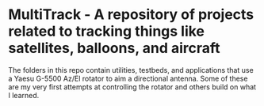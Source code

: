 # MultiTrack - A repository of projects related to tracking things like satellites, balloons, and aircraft

The folders in this repo contain utilities, testbeds, and applications that use a Yaesu G-5500 Az/El rotator
to aim a directional antenna. Some of these are my very first attempts at controlling the rotator and others
build on what I learned.

